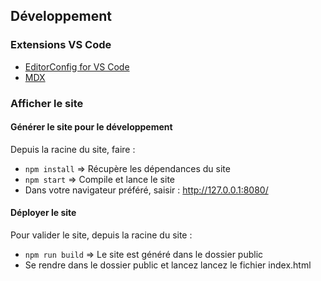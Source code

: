 ## Développement

### Extensions VS Code

* [EditorConfig for VS Code](https://marketplace.visualstudio.com/items?itemName=EditorConfig.EditorConfig)
* [MDX](https://marketplace.visualstudio.com/items?itemName=silvenon.mdx)

### Afficher le site

#### Générer le site pour le développement

Depuis la racine du site, faire :

* `npm install` => Récupère les dépendances du site
* `npm start` => Compile et lance le site
* Dans votre navigateur préféré, saisir : http://127.0.0.1:8080/

#### Déployer le site

Pour valider le site, depuis la racine du site :

* `npm run build` => Le site est généré dans le dossier public
* Se rendre dans le dossier public et lancez lancez le fichier index.html
